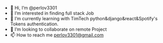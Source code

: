 - 👋 Hi, I’m @perlov3301
- 👀 I’m interested in finding full stack Job
- 🌱 I’m currently learning with TimTech python&django&react&Spotify's Tokens  authentication.
- 💞️ I’m looking to collaborate on remote Project
- 📫 How to reach me perlov3301@gmail.com 

<!---
perlov3301/perlov3301 is a ✨ special ✨ repository because its `README.md` (this file) appears on your GitHub profile.
You can click the Preview link to take a look at your changes.
--->
